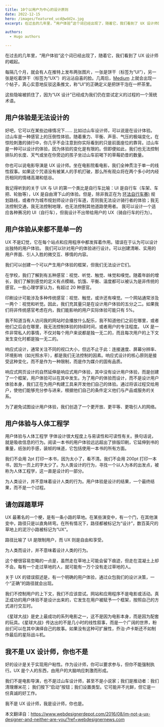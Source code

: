 ```yaml
---
title: 10个以用户为中心的设计原则
date: 2022-12-15
hero: /images/featured_ucd@wdd2x.jpg
excerpt: 在过去的几年里，“用户体验”这个词已经出现了，随着它，我们看到了 UX 设计师的崛起。

authors:
  - Hugo authors

---
```

在过去的几年里，“用户体验”这个词已经出现了，随着它，我们看到了 UX 设计师的崛起。

每隔几个月，就会有人在推特上发布两张图片，一张是饼干（标签为“UI”），另一张是吃着饼干（标签为“UX”）的沾沾自喜的脸。几周后，[Medium](https://medium.com)  上就会出现一个帖子，真心实意地反驳这条推文，称“UI”的正确定义是把饼干泡在一杯茶里。

这些隐喻被抓住了，因为“UX 设计”已经成为我们仍在尝试定义的过程的一个笼统术语。

## 用户体验是无法设计的

好吧，它可以在某些边缘情况下……
比如过山车设计师，可以说是在设计体验。过山车是一种感官上的压倒性体验。随着重力、平衡、声音、气压的极端变化，在惊险刺激的骑行中，你几乎不会注意到你实际看到的只是前面座位的靠背。过山车是一种可以设计的体验，因为体验的变化是有限的。但即便如此，我们也无法控制排队的长度、天气或坐在你旁边的孩子坐过山车前喝下的草莓奶昔的数量。

你也可以说电影导演是 UX 设计师。坐在电影院看电影，我们全神贯注于单一的线性叙事。如果这个咒语没有被某人的手机打破，那么所有观众将在两个多小时内经历相同的情绪高潮和低谷。

我记得听到的关于 UX 与 UI 的第一个类比是自行车比喻：UI 是自行车（车架、车把、轮胎等），UX 是自由滑下山的体验。但是，除非我正在为 [环法自行车赛)](https://www.letour.fr) 规划路线，或者作为城市规划师设计自行车道，否则我无法设计骑行者的体验；我无法控制交通，我无法控制地理，也无法控制其他道路使用者。
我可以设计一个适应各种赛况的 UI（自行车），但我设计不出带给用户的 UX（骑自行车的行为）。

## 用户体验从来都不是单一的

UX 不是幻觉，它在每个站点和应用程序中都发挥着作用。错误在于认为可以设计出独特的用户体验。
我们可以针对用户的体验进行设计。可以创建清晰、实用的用户界面、引人入胜的微交互、移情的内容。

我们可以创建一个可以产生用户体验的框架，但我们无法设计它们。

在学校，我们了解到有五种感官：视觉、听觉、触觉、味觉和嗅觉。随着年龄的增长，我们了解到感觉的定义有点模糊。饥饿、平衡、温度都可以被认为是非传统的感官。一些心理学家认为，有超过 20 种感官。

印刷设计可能涉及多种传统感官：视觉、触觉，或许还有嗅觉。一个网站通常涉及一两个：视觉和听觉。因此，我们充其量只是在设计用户体验的五分之二。如果我们将非传统感官考虑在内，我们能影响的用户实际体验可能只有 5%。

我不知道当有人访问我的网站时会播放什么配乐，我不知道他们之前在哪里，或者他们之后会在哪里，我无法控制体验的持续时间，或者用户的专注程度。 UX 是一件非常私人的事情，不仅对每个用户来说都是独一无二的，而且每次用户的上下文发生变化时都是独一无二的。

响应式设计，通常关注不同的视口大小，但远不止于此：连接速度、屏幕分辨率、环境影响（如光照水平），都是我们无法控制的因素。响应式设计的核心原则是接受这种变化，而不是作为一种限制，而是作为媒介的固有品质。

响应式网页设计的自然延伸是响应式用户体验，其中没有设计用户体验，而是创建了一个框架，用户体验可以在其中发生。为了用户的体验而设计，而不是设计用户体验本身，我们正在为用户构建工具来开发他们自己的体验。通过将该过程交给用户，使他们能够充分参与进来，根据他们自己的条件定义他们与产品或服务的关系。

为了避免试图设计用户体验，我们创造了一个更开放、更平等、更吸引人的网络。

## 用户体验与人体工程学
用户体验与人体工程学
字体设计很大程度上与易读性和可读性有关。换句话说，就是吸收信息的行为。阅读一本书的用户体验远远超出了排版印刷，它延伸到书的重量，纸张的手感，装帧的味道，它包括使用一本书的所有方面。

我们不会用 2pt 打印一本书，因为太小了，看不清。我们不会用 200pt 打印一本书，因为一页上的字太少了。为人类设计的行为，寻找一个以人为本的出发点，被称为人体工程学，这一直是设计的一部分。

为人类设计，并不意味着设计人类的行为。用户体验是设计的结果，一个最终结果，而不是一个过程。

## 请勿踩踏草坪
UX 最著名的一个梗，是有一条小路的草地。在某些演变中，有一个门，在其他演变中，路径只是以直角转弯。在所有情况下，路径都被标记为“设计”，数百英尺的草地上的泥泞小路被标记为“UX”。

路径比喻了 UI 是限制用户，而 UX 则是自由和享受。

为人类而设计，并不意味着设计人类的行为。

这个梗很容易忽略的一点是，虽然走在草地上可能会留下痕迹，但走在混凝土上却不会。每有一个走过草地的人，就可能有一万个没有走过草地的人。

关于 UX 的错误叙述是，有一个明确的用户体验，通过众包我们的设计决策，一个“正确”的路径就会出现。

我们不控制用户的上下文，我们不应该尝试。网站和应用程序不是电影或活动。真正成功的用户体验不是设计出来的，它发生在用户被赋予一个框架，按照自己的方式进行交互时。

《星球大战》是史上最成功的系列电影之一，这不是因为电影本身，而是因为配套的玩具。《星球大战》传达出的不是几小时的线性叙事，而是一个广阔的世界，粉丝们可以在其中演绎自己的故事。如果没有这种可扩展性，乔治·卢卡斯还不如制作最后的星际战斗机。

## 我不是 UX 设计师，你也不是
好的设计是关于实现用户粘性。作为设计师，你可以要求参与，但你不能强制执行。UX 是个人的东西，由用户的大脑响应刺激而形成。

我们不是电影导演，也不是过山车设计师，甚至不是小说家；我们是推动者：我们清理爆米花； 我们按下“启动”按钮；我们设置类型。它可能并不光鲜，但它是一份真诚的好工作。

我不是 UX 设计师，我是设计师，你也是。

本文翻译自：https://www.webdesignerdepot.com/2016/08/im-not-a-ux-designer-and-neither-are-you/?ref=webdesignernews.com
